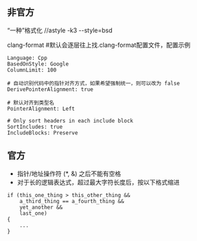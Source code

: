 ## 非官方

“一种”格式化
//astyle -k3 --style=bsd <file>

clang-format <file> #默认会逐层往上找.clang-format配置文件，配置示例
```
Language: Cpp
BasedOnStyle: Google
ColumnLimit: 100

# 自动识别代码中的指针对齐方式，如果希望强制统一，则可以改为 false
DerivePointerAlignment: true

# 默认对齐到类型名
PointerAlignment: Left

# Only sort headers in each include block
SortIncludes: true
IncludeBlocks: Preserve
```


## 官方
* 指针/地址操作符 (*, &) 之后不能有空格
* 对于长的逻辑表达式，超过最大字符长度后，按以下格式缩进
```
if (this_one_thing > this_other_thing &&
    a_third_thing == a_fourth_thing &&
    yet_another &&
    last_one)
{
    ...
}